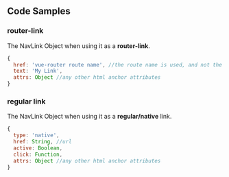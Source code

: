## Code Samples

### router-link
The NavLink Object when using it as a **router-link**.
```js
{
  href: 'vue-router route name', //the route name is used, and not the path
  text: 'My Link',
  attrs: Object //any other html anchor attributes
}
```

### regular link
The NavLink Object when using it as a **regular/native** link.
```js
{
  type: 'native',
  href: String, //url
  active: Boolean,
  click: Function,
  attrs: Object //any other html anchor attributes
}
```
